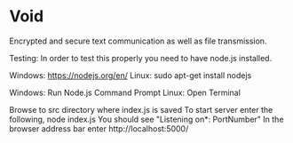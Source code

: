 # Void
Encrypted and secure text communication as well as file transmission.

Testing:
In order to test this properly you need to have node.js installed.

Windows:
https://nodejs.org/en/
Linux:
sudo apt-get install nodejs

Windows: Run Node.js Command Prompt
Linux: Open Terminal

Browse to src directory where index.js is saved
To start server enter the following, node index.js
You should see "Listening on*: PortNumber"
In the browser address bar enter 
http://localhost:5000/




